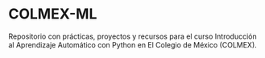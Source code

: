 # COLMEX-ML
Repositorio con prácticas, proyectos y recursos para el curso Introducción al Aprendizaje Automático con Python en El Colegio de México (COLMEX).
